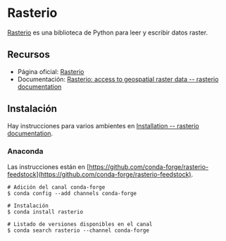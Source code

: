 # Rasterio
[Rasterio](https://github.com/mapbox/rasterio) es una biblioteca de Python para leer y escribir datos raster.

## Recursos
* Página oficial: [Rasterio](https://github.com/mapbox/rasterio)
* Documentación: [Rasterio: access to geospatial raster data -- rasterio documentation](https://rasterio.readthedocs.io/)

## Instalación
Hay instrucciones para varios ambientes en [Installation -- rasterio documentation](https://rasterio.readthedocs.io/en/stable/installation.html).

### Anaconda
Las instrucciones están en [https://github.com/conda-forge/rasterio-feedstock](https://github.com/conda-forge/rasterio-feedstock).
```terminal
# Adición del canal conda-forge
$ conda config --add channels conda-forge

# Instalación
$ conda install rasterio

# Listado de versiones disponibles en el canal
$ conda search rasterio --channel conda-forge
```
